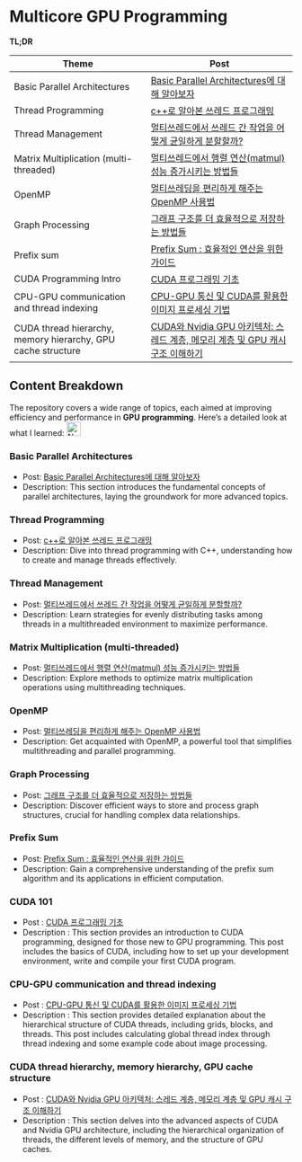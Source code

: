 # Multicore GPU Programming

**TL;DR**

|Theme|Post|
|--|--|
|Basic Parallel Architectures|[Basic Parallel Architectures에 대해 알아보자](https://ddoddii.github.io/post/cs/mgp/basic-parallel-architecture/)|
|Thread Programming|[c++로 알아본 쓰레드 프로그래밍](https://ddoddii.github.io/post/cs/mgp/threading/)|
|Thread Management|[멀티쓰레드에서 쓰레드 간 작업을 어떻게 균일하게 분할할까?](https://ddoddii.github.io/post/cs/mgp/thread-management/)|
|Matrix Multiplication (multi-threaded)|[멀티쓰레드에서 행렬 연산(matmul) 성능 증가시키는 방법들](https://ddoddii.github.io/post/cs/mgp/multithread-matmul/)|
|OpenMP|[멀티쓰레딩을 편리하게 해주는 OpenMP 사용법](https://ddoddii.github.io/post/cs/mgp/openmp/)|
|Graph Processing|[그래프 구조를 더 효율적으로 저장하는 방법들](https://ddoddii.github.io/post/cs/mgp/graph-processing/)|
|Prefix sum|[Prefix Sum : 효율적인 연산을 위한 가이드](https://ddoddii.github.io/post/cs/mgp/prefix-sum/#kogge-stone-algorithm)|
|CUDA Programming Intro|[CUDA 프로그래밍 기초](https://ddoddii.github.io/post/cs/mgp/cuda-programming/)|
|CPU-GPU communication and thread indexing|[CPU-GPU 통신 및 CUDA를 활용한 이미지 프로세싱 기법](https://ddoddii.github.io/post/cs/mgp/cuda-programming-2/)|
|CUDA thread hierarchy, memory hierarchy, GPU cache structure|[CUDA와 Nvidia GPU 아키텍처: 스레드 계층, 메모리 계층 및 GPU 캐시 구조 이해하기](https://ddoddii.github.io/post/cs/mgp/cuda-programming-3/)|


## Content Breakdown 

The repository covers a wide range of topics, each aimed at improving efficiency and performance in **GPU programming**. Here’s a detailed look at what I learned: <img src="https://raw.githubusercontent.com/Tarikul-Islam-Anik/Animated-Fluent-Emojis/master/Emojis/Smilies/Nerd%20Face.png" alt="Nerd Face" width="25" height="25" />


### Basic Parallel Architectures

- Post: [Basic Parallel Architectures에 대해 알아보자](https://ddoddii.github.io/post/cs/mgp/basic-parallel-architecture/)
- Description: This section introduces the fundamental concepts of parallel architectures, laying the groundwork for more advanced topics.

### Thread Programming

- Post: [c++로 알아본 쓰레드 프로그래밍](https://ddoddii.github.io/post/cs/mgp/threading/)
- Description: Dive into thread programming with C++, understanding how to create and manage threads effectively.

### Thread Management

- Post: [멀티쓰레드에서 쓰레드 간 작업을 어떻게 균일하게 분할할까?](https://ddoddii.github.io/post/cs/mgp/thread-management/)
- Description: Learn strategies for evenly distributing tasks among threads in a multithreaded environment to maximize performance.

### Matrix Multiplication (multi-threaded)

- Post: [멀티쓰레드에서 행렬 연산(matmul) 성능 증가시키는 방법들](https://ddoddii.github.io/post/cs/mgp/multithread-matmul/)
- Description: Explore methods to optimize matrix multiplication operations using multithreading techniques.

### OpenMP

- Post: [멀티쓰레딩을 편리하게 해주는 OpenMP 사용법](https://ddoddii.github.io/post/cs/mgp/openmp/)
- Description: Get acquainted with OpenMP, a powerful tool that simplifies multithreading and parallel programming.

### Graph Processing

- Post: [그래프 구조를 더 효율적으로 저장하는 방법들](https://ddoddii.github.io/post/cs/mgp/graph-processing/)
- Description: Discover efficient ways to store and process graph structures, crucial for handling complex data relationships.

### Prefix Sum

- Post: [Prefix Sum : 효율적인 연산을 위한 가이드](https://ddoddii.github.io/post/cs/mgp/prefix-sum/#kogge-stone-algorithm)
- Description: Gain a comprehensive understanding of the prefix sum algorithm and its applications in efficient computation.

### CUDA 101
  
- Post : [CUDA 프로그래밍 기초](https://ddoddii.github.io/post/cs/mgp/cuda-programming/)
- Description : This section provides an introduction to CUDA programming, designed for those new to GPU programming. This post includes the basics of CUDA, including how to set up your development environment, write and compile your first CUDA program.

### CPU-GPU communication and thread indexing

- Post : [CPU-GPU 통신 및 CUDA를 활용한 이미지 프로세싱 기법](https://ddoddii.github.io/post/cs/mgp/cuda-programming-2/)
- Description : This section provides detailed explanation about the hierarchical structure of CUDA threads, including grids, blocks, and threads. This post includes calculating global thread index through thread indexing and some example code about image processing.

### CUDA thread hierarchy, memory hierarchy, GPU cache structure

- Post : [CUDA와 Nvidia GPU 아키텍처: 스레드 계층, 메모리 계층 및 GPU 캐시 구조 이해하기](https://ddoddii.github.io/post/cs/mgp/cuda-programming-3/)
- Description : This section delves into the advanced aspects of CUDA and Nvidia GPU architecture, including the hierarchical organization of threads, the different levels of memory, and the structure of GPU caches.
